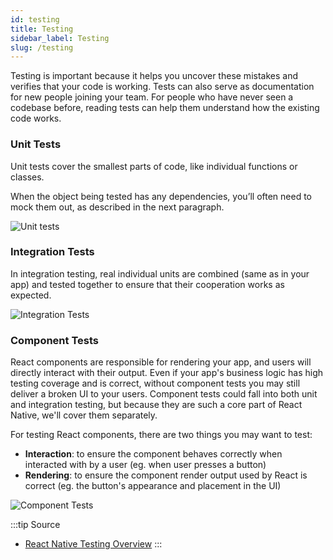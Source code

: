 ```yaml
---
id: testing
title: Testing
sidebar_label: Testing
slug: /testing
---
```


Testing is important because it helps you uncover these mistakes and verifies that your code is working.
Tests can also serve as documentation for new people joining your team. For people who have never seen a codebase before, reading tests can help them understand how the existing code works.

### Unit Tests

Unit tests cover the smallest parts of code, like individual functions or classes.

When the object being tested has any dependencies, you’ll often need to mock them out, as described in the next paragraph.

![Unit tests](/img/p_tests-unit.svg)

### Integration Tests

In integration testing, real individual units are combined (same as in your app) and tested together to ensure that their cooperation works as expected.

![Integration Tests](/img/p_tests-integration.svg)

### Component Tests

React components are responsible for rendering your app, and users will directly interact with their output. Even if your app's business logic has high testing coverage and is correct, without component tests you may still deliver a broken UI to your users. Component tests could fall into both unit and integration testing, but because they are such a core part of React Native, we'll cover them separately.

For testing React components, there are two things you may want to test:

- **Interaction**: to ensure the component behaves correctly when interacted with by a user (eg. when user presses a button)
- **Rendering**: to ensure the component render output used by React is correct (eg. the button's appearance and placement in the UI)

![Component Tests](/img/p_tests-component.svg)

:::tip Source
- [React Native Testing Overview](https://reactnative.dev/docs/testing-overview)
:::